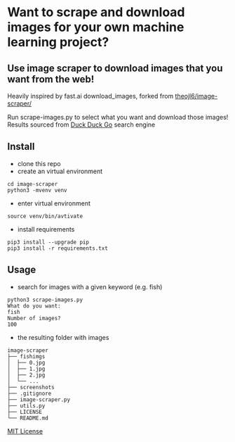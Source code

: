 # Want to scrape and download images for your own machine learning project?
## Use image scraper to download images that you want from the web!

Heavily inspired by fast.ai download_images, forked from [theojl6/image-scraper/](https://github.com/theojl6/image-scraper/)

Run scrape-images.py to select what you want and download those images! Results sourced from [Duck Duck Go](https://duckduckgo.com/) search engine

## Install
* clone this repo
* create an virtual environment
```
cd image-scraper
python3 -mvenv venv
```
* enter virtual environment
```
source venv/bin/avtivate
```
* install requirements
```
pip3 install --upgrade pip
pip3 install -r requirements.txt
```

## Usage

* search for images with a given keyword (e.g. fish)
```
python3 scrape-images.py
What do you want:
fish
Number of images?
100
```

* the resulting folder with images
```
image-scraper
├── fishimgs
│  ├── 0.jpg
│  ├── 1.jpg
│  ├── 2.jpg
│  └── ...
├── screenshots
├── .gitignore
├── image-scraper.py
├── utils.py
├── LICENSE
└── README.md
```

[MIT License](LICENSE)